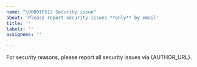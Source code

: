 ```yaml
---
name: "\U0001F512 Security issue"
about: 'Please report security issues **only** by email'
title: ''
labels: ''
assignees: ''

---
```


For security reasons, please report all security issues via {AUTHOR_URL}.
